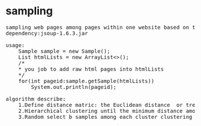 sampling
========
<pre>
sampling web pages among pages within one website based on the html tag structure
dependency:jsoup-1.6.3.jar

usage:
	Sample sample = new Sample();
	List<String> htmlLists = new ArrayList<>();	
	/*
	* you job to add raw html pages into htmlLists
	*/
	for(int pageid:sample.getSample(htmlLists))
		System.out.println(pageid);

algorithm describe:
	1.Define distance matric: the Euclidean distance  or tree edit distance of the html documents
	2.Hierarchical clustering until the minimum distance among all of the two clusters is larger than a threhold a
	3.Random select b samples among each cluster clustering from step 2.
</pre>
